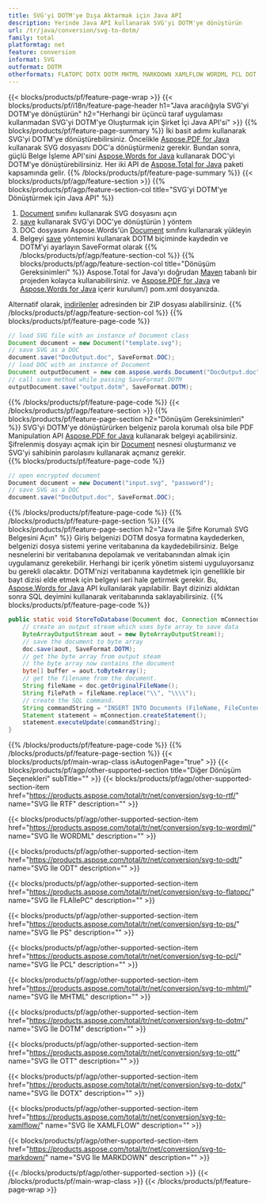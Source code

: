 ```yaml
---
title: SVG'yi DOTM'ye Dışa Aktarmak için Java API
description: Yerinde Java API kullanarak SVG'yi DOTM'ye dönüştürün
url: /tr/java/conversion/svg-to-dotm/
family: total
platformtag: net
feature: conversion
informat: SVG
outformat: DOTM
otherformats: FLATOPC DOTX DOTM MHTML MARKDOWN XAMLFLOW WORDML PCL DOT ODT PS RTF
---
```

{{< blocks/products/pf/feature-page-wrap >}}
{{< blocks/products/pf/i18n/feature-page-header h1="Java aracılığıyla SVG'yi DOTM'ye dönüştürün" h2="Herhangi bir üçüncü taraf uygulaması kullanmadan SVG'yi DOTM'ye Oluşturmak için Şirket İçi Java API'si" >}}
{{% blocks/products/pf/feature-page-summary %}}
İki basit adımı kullanarak SVG'yi DOTM'ye dönüştürebilirsiniz. Öncelikle [Aspose.PDF for Java](https://products.aspose.com/pdf/java/) kullanarak SVG dosyasını DOC'a dönüştürmeniz gerekir. Bundan sonra, güçlü Belge İşleme API'sini [Aspose.Words for Java](https://products.aspose.com/words/java/) kullanarak DOC'yi DOTM'ye dönüştürebilirsiniz. Her iki API de [Aspose.Total for Java](https://products.aspose.com/total/java/) paketi kapsamında gelir.
{{% /blocks/products/pf/feature-page-summary  %}}
{{< blocks/products/pf/agp/feature-section >}}
{{% blocks/products/pf/agp/feature-section-col title="SVG'yi DOTM'ye Dönüştürmek için Java API" %}}
1. [Document](https://apireference.aspose.com/pdf/java/com.aspose.pdf/Document) sınıfını kullanarak SVG dosyasını açın
2. [save](https://apireference.aspose.com/pdf/java/com.aspose.pdf/Document#save-java.lang.String-com.aspose.pdf.SaveOptions-) kullanarak SVG'yi DOC'ye dönüştürün ) yöntem
3. DOC dosyasını Aspose.Words'ün [Document](https://apireference.aspose.com/words/java/com.aspose.words/Document) sınıfını kullanarak yükleyin
4. Belgeyi [save](https://apireference.aspose.com/words/java/com.aspose.words/Document#save(java.lang.String,int)) yöntemini kullanarak DOTM biçiminde kaydedin ve DOTM'yi ayarlayın SaveFormat olarak
{{% /blocks/products/pf/agp/feature-section-col %}}
{{% blocks/products/pf/agp/feature-section-col title="Dönüşüm Gereksinimleri" %}}
Aspose.Total for Java'yı doğrudan [Maven](https://repository.aspose.com/webapp/#/artifacts/browse/tree/General/repo/com/aspose/aspose-total) tabanlı bir projeden kolayca kullanabilirsiniz. ve [Aspose.PDF for Java](https://docs.aspose.com/pdf/java/installation/) ve [Aspose.Words for Java](https://docs.aspose.com/words/java/) içerir kurulum/) pom.xml dosyanızda.

Alternatif olarak, [indirilenler](https://downloads.aspose.com/total/java) adresinden bir ZIP dosyası alabilirsiniz.
{{% /blocks/products/pf/agp/feature-section-col %}}
{{% blocks/products/pf/feature-page-code %}}

```java
// load SVG file with an instance of Document class
Document document = new Document("template.svg");
// save SVG as a DOC 
document.save("DocOutput.doc", SaveFormat.DOC); 
// load DOC with an instance of Document
Document outputDocument = new com.aspose.words.Document("DocOutput.doc");
// call save method while passing SaveFormat.DOTM
outputDocument.save("output.dotm", SaveFormat.DOTM);   
```

{{% /blocks/products/pf/feature-page-code %}}
{{< /blocks/products/pf/agp/feature-section >}}
{{% blocks/products/pf/feature-page-section  h2="Dönüşüm Gereksinimleri" %}}
SVG'yi DOTM'ye dönüştürürken belgeniz parola korumalı olsa bile PDF Manipulation API [Aspose.PDF for Java](https://docs.aspose.com/pdf/java/installation/) kullanarak belgeyi açabilirsiniz. Şifrelenmiş dosyayı açmak için bir [Document](https://apireference.aspose.com/pdf/java/com.aspose.pdf/Document) nesnesi oluşturmanız ve SVG'yi sahibinin parolasını kullanarak açmanız gerekir.  
{{% blocks/products/pf/feature-page-code %}}
```cs
// open encrypted document
Document document = new Document("input.svg", "password");
// save SVG as a DOC 
document.save("DocOutput.doc", SaveFormat.DOC);
```

{{% /blocks/products/pf/feature-page-code  %}}
{{% /blocks/products/pf/feature-page-section %}}
{{% blocks/products/pf/feature-page-section  h2="Java ile Şifre Korumalı SVG Belgesini Açın" %}}
Giriş belgenizi DOTM dosya formatına kaydederken, belgenizi dosya sistemi yerine veritabanına da kaydedebilirsiniz. Belge nesnelerini bir veritabanına depolamak ve veritabanından almak için uygulamanız gerekebilir. Herhangi bir içerik yönetim sistemi uyguluyorsanız bu gerekli olacaktır. DOTM'nizi veritabanına kaydetmek için genellikle bir bayt dizisi elde etmek için belgeyi seri hale getirmek gerekir. Bu, [Aspose.Words for Java](https://products.aspose.com/words/Java/) API kullanılarak yapılabilir. Bayt dizinizi aldıktan sonra SQL deyimini kullanarak veritabanında saklayabilirsiniz. 
{{% blocks/products/pf/feature-page-code %}}

```java
public static void StoreToDatabase(Document doc, Connection mConnection) throws Exception {
    // create an output stream which uses byte array to save data
    ByteArrayOutputStream aout = new ByteArrayOutputStream();
    // save the document to byte array
    doc.save(aout, SaveFormat.DOTM);
    // get the byte array from output steam
    // the byte array now contains the document
    byte[] buffer = aout.toByteArray();
    // get the filename from the document.
    String fileName = doc.getOriginalFileName();
    String filePath = fileName.replace("\\", "\\\\");
    // create the SQL command.
    String commandString = "INSERT INTO Documents (FileName, FileContent) VALUES('" + filePath + "', '" + buffer + "')";
    Statement statement = mConnection.createStatement();
    statement.executeUpdate(commandString);
}  
```

{{% /blocks/products/pf/feature-page-code  %}}
{{% /blocks/products/pf/feature-page-section %}}
{{< blocks/products/pf/main-wrap-class isAutogenPage="true" >}}
{{< blocks/products/pf/agp/other-supported-section title="Diğer Dönüşüm Seçenekleri" subTitle="" >}}
{{< blocks/products/pf/agp/other-supported-section-item href="https://products.aspose.com/total/tr/net/conversion/svg-to-rtf/" name="SVG İle RTF" description="" >}}

{{< blocks/products/pf/agp/other-supported-section-item href="https://products.aspose.com/total/tr/net/conversion/svg-to-wordml/" name="SVG İle WORDML" description="" >}}

{{< blocks/products/pf/agp/other-supported-section-item href="https://products.aspose.com/total/tr/net/conversion/svg-to-odt/" name="SVG İle ODT" description="" >}}

{{< blocks/products/pf/agp/other-supported-section-item href="https://products.aspose.com/total/tr/net/conversion/svg-to-flatopc/" name="SVG İle FLAİlePC" description="" >}}

{{< blocks/products/pf/agp/other-supported-section-item href="https://products.aspose.com/total/tr/net/conversion/svg-to-ps/" name="SVG İle PS" description="" >}}

{{< blocks/products/pf/agp/other-supported-section-item href="https://products.aspose.com/total/tr/net/conversion/svg-to-pcl/" name="SVG İle PCL" description="" >}}

{{< blocks/products/pf/agp/other-supported-section-item href="https://products.aspose.com/total/tr/net/conversion/svg-to-mhtml/" name="SVG İle MHTML" description="" >}}

{{< blocks/products/pf/agp/other-supported-section-item href="https://products.aspose.com/total/tr/net/conversion/svg-to-dotm/" name="SVG İle DOTM" description="" >}}

{{< blocks/products/pf/agp/other-supported-section-item href="https://products.aspose.com/total/tr/net/conversion/svg-to-ott/" name="SVG İle OTT" description="" >}}

{{< blocks/products/pf/agp/other-supported-section-item href="https://products.aspose.com/total/tr/net/conversion/svg-to-dotx/" name="SVG İle DOTX" description="" >}}

{{< blocks/products/pf/agp/other-supported-section-item href="https://products.aspose.com/total/tr/net/conversion/svg-to-xamlflow/" name="SVG İle XAMLFLOW" description="" >}}

{{< blocks/products/pf/agp/other-supported-section-item href="https://products.aspose.com/total/tr/net/conversion/svg-to-markdown/" name="SVG İle MARKDOWN" description="" >}}


{{< /blocks/products/pf/agp/other-supported-section >}}
{{< /blocks/products/pf/main-wrap-class >}}
{{< /blocks/products/pf/feature-page-wrap >}}